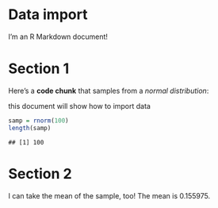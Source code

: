 Data import
================

I’m an R Markdown document!

# Section 1

Here’s a **code chunk** that samples from a *normal distribution*:

this document will show how to import data

``` r
samp = rnorm(100)
length(samp)
```

    ## [1] 100

# Section 2

I can take the mean of the sample, too! The mean is 0.155975.

